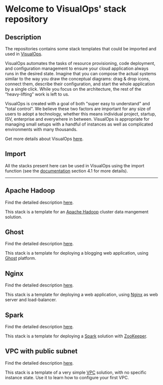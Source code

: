 Welcome to VisualOps' stack repository
==============================================
Description
-----------

The repositories contains some stack templates that could be imported and used in [VisualOps](http://www.visualops.io).

VisualOps automates the tasks of resource provisioning, code deployment, and configuration management to ensure your cloud application always runs in the desired state. Imagine that you can compose the actual systems similar to the way you draw the conceptual diagrams: drag & drop icons, connect them, describe their configuration, and start the whole application by a single click. While you focus on the architecture, the rest of the “heavy-lifting” work is left to us.

VisualOps is created with a goal of both "super easy to understand" and "total control". We believe these two factors are important for any size of users to adopt a technology, whether this means individual project, startup, ISV, enterprise and everywhere in between. VisualOps is appropriate for managing small setups with a handful of instances as well as complicated environments with many thousands.

Get more details about VisualOps [here](http://www.visualops.io).

Import
------
All the stacks present here can be used in VisualOps using the import function (see the [documentation](http://docs.visualops.io/source/reference/ide.html) section 4.1 for more details).

---

Apache Hadoop
-------------
Find the detailed description [here]().

This stack is a template for an [Apache Hadoop](http://hadoop.apache.org/) cluster data mangement solution.

Ghost
-----
Find the detailed description [here]().

This stack is a template for deploying a blogging web application, using [Ghost](http://ghost.org/) platform.

Nginx
-----
Find the detailed description [here]().

This stack is a template for deploying a web application, using [Nginx](http://nginx.org/) as web server and load-balancer.

Spark
-----
Find the detailed description [here]().

This stack is a template for deploying a [Spark](http://spark.apache.org/) solution with [ZooKeeper](http://zookeeper.apache.org/).

VPC with public subnet
----------------------
Find the detailed description [here]().

This stack is a template of a very simple [VPC](http://aws.amazon.com/vpc/) solution, with no specific instance state. Use it to learn how to configure your first VPC.
